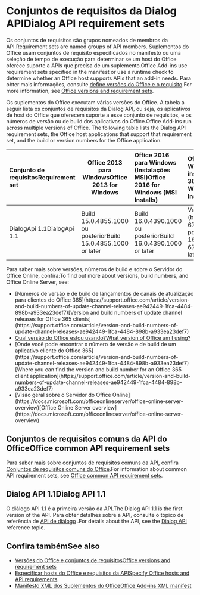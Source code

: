 # <a name="dialog-api-requirement-sets"></a><span data-ttu-id="06f0e-101">Conjuntos de requisitos da Dialog API</span><span class="sxs-lookup"><span data-stu-id="06f0e-101">Dialog API requirement sets</span></span>

<span data-ttu-id="06f0e-102">Os conjuntos de requisitos são grupos nomeados de membros da API.</span><span class="sxs-lookup"><span data-stu-id="06f0e-102">Requirement sets are named groups of API members.</span></span> <span data-ttu-id="06f0e-103">Suplementos do Office usam conjuntos de requisito especificados no manifesto ou uma seleção de tempo de execução para determinar se um host do Office oferece suporte a APIs que precisa de um suplemento.</span><span class="sxs-lookup"><span data-stu-id="06f0e-103">Office Add-ins use requirement sets specified in the manifest or use a runtime check to determine whether an Office host supports APIs that an add-in needs.</span></span> <span data-ttu-id="06f0e-104">Para obter mais informações, consulte [define versões do Office e o requisito](https://docs.microsoft.com/office/dev/add-ins/develop/office-versions-and-requirement-sets).</span><span class="sxs-lookup"><span data-stu-id="06f0e-104">For more information, see [Office versions and requirement sets](https://docs.microsoft.com/office/dev/add-ins/develop/office-versions-and-requirement-sets).</span></span>

<span data-ttu-id="06f0e-p102">Os suplementos do Office executam várias versões do Office. A tabela a seguir lista os conjuntos de requisitos da Dialog API, ou seja, os aplicativos de host do Office que oferecem suporte a esse conjunto de requisitos, e os números de versão ou de build dos aplicativos do Office.</span><span class="sxs-lookup"><span data-stu-id="06f0e-p102">Office Add-ins run across multiple versions of Office. The following table lists the Dialog API requirement sets, the Office host applications that support that requirement set, and the build or version numbers for the Office application.</span></span>

|  <span data-ttu-id="06f0e-107">Conjunto de requisitos</span><span class="sxs-lookup"><span data-stu-id="06f0e-107">Requirement set</span></span>  | <span data-ttu-id="06f0e-108">Office 2013 para Windows</span><span class="sxs-lookup"><span data-stu-id="06f0e-108">Office 2013 for Windows</span></span> | <span data-ttu-id="06f0e-109">Office 2016 para Windows (Instalações MSI)</span><span class="sxs-lookup"><span data-stu-id="06f0e-109">Office 2016 for Windows (MSI Installs)</span></span>   | <span data-ttu-id="06f0e-110">Office 365 para Windows (C2R instala)</span><span class="sxs-lookup"><span data-stu-id="06f0e-110">Office 365 for Windows (C2R Installs)</span></span>   |  <span data-ttu-id="06f0e-111">Office 365 para iPad</span><span class="sxs-lookup"><span data-stu-id="06f0e-111">Office 365 for iPad</span></span>  |  <span data-ttu-id="06f0e-112">Office 365 para Mac</span><span class="sxs-lookup"><span data-stu-id="06f0e-112">Office 365 for Mac</span></span>  | <span data-ttu-id="06f0e-113">Office Online</span><span class="sxs-lookup"><span data-stu-id="06f0e-113">Office Online</span></span>  |  <span data-ttu-id="06f0e-114">Servidor do Office Online</span><span class="sxs-lookup"><span data-stu-id="06f0e-114">Office Online Server</span></span>  |
|:-----|-----|:-----|:-----|:-----|:-----|:-----|:-----|
| <span data-ttu-id="06f0e-115">DialogApi 1.1</span><span class="sxs-lookup"><span data-stu-id="06f0e-115">DialogApi 1.1</span></span>  | <span data-ttu-id="06f0e-116">Build 15.0.4855.1000 ou posterior</span><span class="sxs-lookup"><span data-stu-id="06f0e-116">Build 15.0.4855.1000 or later</span></span> | <span data-ttu-id="06f0e-117">Build 16.0.4390.1000 ou posterior</span><span class="sxs-lookup"><span data-stu-id="06f0e-117">Build 16.0.4390.1000 or later</span></span> | <span data-ttu-id="06f0e-118">Versão 1602 (build 6741.0000) ou posterior</span><span class="sxs-lookup"><span data-stu-id="06f0e-118">Version 1602 (Build 6741.0000) or later</span></span> | <span data-ttu-id="06f0e-119">1.22 ou posterior</span><span class="sxs-lookup"><span data-stu-id="06f0e-119">1.22 or later</span></span> | <span data-ttu-id="06f0e-120">15.20 ou posterior</span><span class="sxs-lookup"><span data-stu-id="06f0e-120">15.20 or later</span></span>| <span data-ttu-id="06f0e-121">Janeiro de 2017</span><span class="sxs-lookup"><span data-stu-id="06f0e-121">January 2017</span></span> | <span data-ttu-id="06f0e-122">Versão 1608 (build 7601.6800) ou posterior</span><span class="sxs-lookup"><span data-stu-id="06f0e-122">Version 1608 (Build 7601.6800) or later</span></span>|

<span data-ttu-id="06f0e-123">Para saber mais sobre versões, números de build e sobre o Servidor do Office Online, confira:</span><span class="sxs-lookup"><span data-stu-id="06f0e-123">To find out more about versions, build numbers, and Office Online Server, see:</span></span>

- <span data-ttu-id="06f0e-124">
  [Números de versão e de build de lançamentos de canais de atualização para clientes do Office 365](https://support.office.com/article/version-and-build-numbers-of-update-channel-releases-ae942449-1fca-4484-898b-a933ea23def7)</span><span class="sxs-lookup"><span data-stu-id="06f0e-124">[Version and build numbers of update channel releases for Office 365 clients](https://support.office.com/article/version-and-build-numbers-of-update-channel-releases-ae942449-1fca-4484-898b-a933ea23def7)</span></span>
- [<span data-ttu-id="06f0e-125">Qual versão do Office estou usando?</span><span class="sxs-lookup"><span data-stu-id="06f0e-125">What version of Office am I using?</span></span>](https://support.office.com/article/What-version-of-Office-am-I-using-932788b8-a3ce-44bf-bb09-e334518b8b19)
- <span data-ttu-id="06f0e-126">
  [Onde você pode encontrar o número de versão e de build de um aplicativo cliente do Office 365](https://support.office.com/article/version-and-build-numbers-of-update-channel-releases-ae942449-1fca-4484-898b-a933ea23def7)</span><span class="sxs-lookup"><span data-stu-id="06f0e-126">[Where you can find the version and build number for an Office 365 client application](https://support.office.com/article/version-and-build-numbers-of-update-channel-releases-ae942449-1fca-4484-898b-a933ea23def7)</span></span>
- <span data-ttu-id="06f0e-127">
  [Visão geral sobre o Servidor do Office Online](https://docs.microsoft.com/officeonlineserver/office-online-server-overview)</span><span class="sxs-lookup"><span data-stu-id="06f0e-127">[Office Online Server overview](https://docs.microsoft.com/officeonlineserver/office-online-server-overview)</span></span>

## <a name="office-common-api-requirement-sets"></a><span data-ttu-id="06f0e-128">Conjuntos de requisitos comuns da API do Office</span><span class="sxs-lookup"><span data-stu-id="06f0e-128">Office common API requirement sets</span></span>

<span data-ttu-id="06f0e-129">Para saber mais sobre conjuntos de requisitos comuns da API, confira [Conjuntos de requisitos comuns do Office](office-add-in-requirement-sets.md).</span><span class="sxs-lookup"><span data-stu-id="06f0e-129">For information about common API requirement sets, see [Office common API requirement sets](office-add-in-requirement-sets.md).</span></span>

## <a name="dialog-api-11"></a><span data-ttu-id="06f0e-130">Dialog API 1.1</span><span class="sxs-lookup"><span data-stu-id="06f0e-130">Dialog API 1.1</span></span> 

<span data-ttu-id="06f0e-131">O diálogo API 1.1 é a primeira versão da API.</span><span class="sxs-lookup"><span data-stu-id="06f0e-131">The Dialog API 1.1 is the first version of the API.</span></span> <span data-ttu-id="06f0e-132">Para obter detalhes sobre a API, consulte o tópico de referência de [API de diálogo](/javascript/api/office/office.ui) .</span><span class="sxs-lookup"><span data-stu-id="06f0e-132">For details about the API, see the [Dialog API ](/javascript/api/office/office.ui) reference topic.</span></span>

## <a name="see-also"></a><span data-ttu-id="06f0e-133">Confira também</span><span class="sxs-lookup"><span data-stu-id="06f0e-133">See also</span></span>

- [<span data-ttu-id="06f0e-134">Versões do Office e conjuntos de requisitos</span><span class="sxs-lookup"><span data-stu-id="06f0e-134">Office versions and requirement sets</span></span>](https://docs.microsoft.com/office/dev/add-ins/develop/office-versions-and-requirement-sets)
- [<span data-ttu-id="06f0e-135">Especificar hosts do Office e requisitos da API</span><span class="sxs-lookup"><span data-stu-id="06f0e-135">Specify Office hosts and API requirements</span></span>](https://docs.microsoft.com/office/dev/add-ins/develop/specify-office-hosts-and-api-requirements)
- [<span data-ttu-id="06f0e-136">Manifesto XML dos Suplementos do Office</span><span class="sxs-lookup"><span data-stu-id="06f0e-136">Office Add-ins XML manifest</span></span>](https://docs.microsoft.com/office/dev/add-ins/develop/add-in-manifests)
